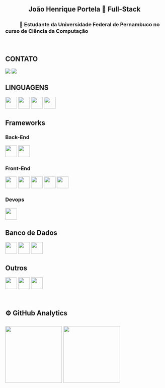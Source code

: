 <h2 align="center">João Henrique Portela 🔗 Full-Stack</h2>

<p align="center"><h3>ㅤㅤㅤ🚀 Estudante da Universidade Federal de Pernambuco no curso de Ciência da Computação</p>

<br>


<h2> CONTATO </h1>

[<img src="https://img.shields.io/badge/linkedin-%230077B5.svg?&style=for-the-badge&logo=linkedin&logoColor=white" />](https://www.linkedin.com/in/jo%C3%A3o-henrique-portela-b9a979210/)
[<img src="https://img.shields.io/badge/Gmail-D14836?style=for-the-badge&logo=gmail&logoColor=white" />](mailto:jhportela_rio32@hotmail.com)

<h2>LINGUAGENS</h3>

<p style="align:left"> 
  <img height="37em" src="https://img.shields.io/badge/C%23-239120?style=for-the-badge&logo=csharp&logoColor=white"/>
  <img height="37em" src="https://img.shields.io/badge/JavaScript-F7DF1E?style=for-the-badge&logo=javascript&logoColor=black"/>  
  <img height="37em" src="https://img.shields.io/badge/TypeScript-007ACC?style=for-the-badge&logo=typescript&logoColor=white"/>
  <img height="37em" src="https://img.shields.io/badge/Node.js-43853D?style=for-the-badge&logo=node.js&logoColor=white"/>
  </p>
  
  <h2> Frameworks </h1>
  <h3> Back-End </h3>
  <p style="align: left">
      <img height="37em" src="https://img.shields.io/badge/Express.js-404D59?style=for-the-badge"/>
      <img height="37em" src="https://img.shields.io/badge/.NET-512BD4?style=for-the-badge&logo=dotnet&logoColor=white"/>
  </p>
  <h3> Front-End </h3>
    <p style="align: left">
      <img height="37em" src="https://img.shields.io/badge/React-20232A?style=for-the-badge&logo=react&logoColor=61DAFB"/>
      <img height="37em" src="https://img.shields.io/badge/Vue%20js-35495E?style=for-the-badge&logo=vuedotjs&logoColor=4FC08D"/>
      <img height="37em" src="https://img.shields.io/badge/styled--components-DB7093?style=for-the-badge&logo=styled-components&logoColor=white"/>
      <img height="37em" src="https://img.shields.io/badge/Bootstrap-563D7C?style=for-the-badge&logo=bootstrap&logoColor=white"/>
      <img height="37em" src="https://img.shields.io/badge/jquery-%230769AD.svg?style=for-the-badge&logo=jquery&logoColor=white"/>
    </p>
  <h3> Devops </h3>
    <p style="align: left">
      <img height="37em" src="https://img.shields.io/badge/Docker-2496ED?style=for-the-badge&logo=docker&logoColor=white"/>
  </p>
  
  <h2>Banco de Dados </h1>
  <p style="align:left">
     <img height="37em" src="https://img.shields.io/badge/Microsoft%20SQL%20Server-CC2927?style=for-the-badge&logo=microsoft%20sql%20server&logoColor=white"/>
     <img height="37em" src="https://img.shields.io/badge/MySQL-00000F?style=for-the-badge&logo=mysql&logoColor=white"/>
     <img height="37em" src="https://img.shields.io/badge/PostgreSQL-316192?style=for-the-badge&logo=postgresql&logoColor=white"/>

   </p>
    <h2> Outros </h1>
    <p style="align:left">
      <img height="37em" src="https://img.shields.io/badge/Git-F05032?style=for-the-badge&logo=git&logoColor=white"/>
      <img height="37em" src="https://img.shields.io/badge/HTML5-E34F26?style=for-the-badge&logo=html5&logoColor=white"/>
      <img height="37em" src="https://img.shields.io/badge/CSS3-1572B6?style=for-the-badge&logo=css3&logoColor=white"/>
     <br>
    </p>	
    
<br>
 <h2>⚙ GitHub Analytics<h2>
    <p align="left">
        <img height="180rem" src="https://github-readme-stats-eight-theta.vercel.app/api?username=joaohenriquebrs&show_icons=true&theme=tokyonight&include_all_commits=true&count_private=false"/>
        <img height="180rem" src="https://github-readme-stats-eight-theta.vercel.app/api/top-langs/?username=joaohenriquebrs&layout=compact&langs_count=8&theme=tokyonight&include_all_commits=true&count_private=false"/>
    </p>
